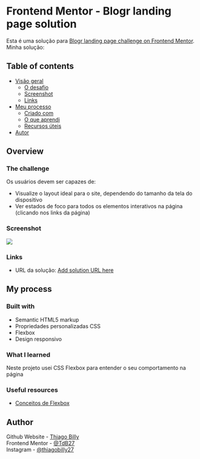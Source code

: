 # Frontend Mentor - Blogr landing page solution

Esta é uma solução para [Blogr landing page challenge on Frontend Mentor](https://www.frontendmentor.io/challenges/blogr-landing-page-EX2RLAApP).
Minha solução: 

## Table of contents

- [Visão geral](#overview)
  - [O desafio](#the-challenge)
  - [Screenshot](#screenshot)
  - [Links](#links)
- [Meu processo](#my-process)
  - [Criado com](#built-with)
  - [O que aprendi](#what-i-learned)
  - [Recursos úteis](#useful-resources)
- [Autor](#author)

## Overview

### The challenge

Os usuários devem ser capazes de:

- Visualize o layout ideal para o site, dependendo do tamanho da tela do dispositivo
- Ver estados de foco para todos os elementos interativos na página (clicando nos links da página)

### Screenshot

![](./screenshot.jpg)


### Links

- URL da solução: [Add solution URL here](https://your-solution-url.com)

## My process

### Built with

- Semantic HTML5 markup
- Propriedades personalizadas CSS
- Flexbox
- Design responsivo

### What I learned

Neste projeto usei CSS Flexbox para entender o seu comportamento na página

### Useful resources

- [Conceitos de Flexbox](https://developer.mozilla.org/pt-BR/docs/Web/CSS/CSS_Flexible_Box_Layout/Basic_Concepts_of_Flexbox)

## Author

Github Website - [Thiago Billy](https://github.com/TdB27)
<br />
Frontend Mentor - [@TdB27](https://www.frontendmentor.io/profile/TdB27)
<br />
Instagram - [@thiagobilly27](https://www.instagram.com/thiagobilly27/)